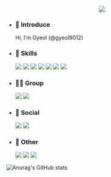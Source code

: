 
<p align='center'>
    <img src="https://capsule-render.vercel.app/api?type=waving&color=auto&height=300&section=header&text=GYEOL's%20GITHUB&fontSize=90&animation=fadeIn&fontAlignY=38&descAlignY=51&descAlign=62"/>
</p>

- ### 👋 Introduce
  Hi, I’m Gyeol (@gyeol9012)

  
- ### 🚀 Skills
  ![](https://img.shields.io/badge/Spring-6DB33F?style=for-the-badge&logo=spring&logoColor=white)
![](https://img.shields.io/badge/Java-ED8B00?style=for-the-badge&logo=openjdk&logoColor=white)
![](https://img.shields.io/badge/Python-3776AB?style=for-the-badge&logo=python&logoColor=white)
![](https://img.shields.io/badge/Node.js-43853D?style=for-the-badge&logo=node.js&logoColor=white)
![](https://img.shields.io/badge/MySQL-00000F?style=for-the-badge&logo=mysql&logoColor=white)
![](https://img.shields.io/badge/Amazon_AWS-FF9900?style=for-the-badge&logo=amazonaws&logoColor=white)
![](https://img.shields.io/badge/HTML-239120?style=for-the-badge&logo=html5&logoColor=white)

- ### 🤜🤛 Group
  ![](https://img.shields.io/badge/Slack-4A154B?style=for-the-badge&logo=slack&logoColor=white)
![](https://img.shields.io/badge/Discord-7289DA?style=for-the-badge&logo=discord&logoColor=white)
![]()
  
- ### 👨 Social
  ![](https://img.shields.io/badge/GitHub-100000?style=for-the-badge&logo=github&logoColor=white)
![](https://img.shields.io/badge/git-F05032?style=for-the-badge&logo=git&logoColor=white)

- ### 🥅 Other
  ![](https://img.shields.io/badge/-Swagger-%23Clojure?style=for-the-badge&logo=swagger&logoColor=white)
![](https://img.shields.io/badge/redis-%23DD0031.svg?&style=for-the-badge&logo=redis&logoColor=white)
![](https://img.shields.io/badge/docker-%230db7ed.svg?style=for-the-badge&logo=docker&logoColor=white)


 ![Anurag's GitHub stats](https://github-readme-stats.vercel.app/api?username=gyeol9012)

<!---
gyeol9012/gyeol9012 is a ✨ special ✨ repository because its `README.md` (this file) appears on your GitHub profile.
You can click the Preview link to take a look at your changes.
--->
